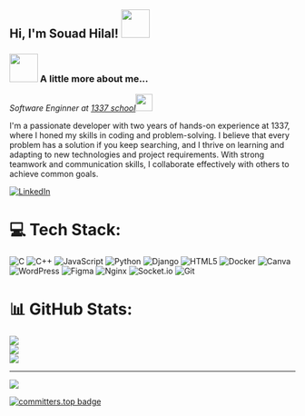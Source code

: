 <h2> Hi, I'm Souad Hilal! <img src="https://media.giphy.com/media/mGcNjsfWAjY5AEZNw6/giphy.gif" width="50"></h2>

### <img src="https://media.giphy.com/media/VgCDAzcKvsR6OM0uWg/giphy.gif" width="50"> A little more about me...  

<p><em>Software Enginner at <a href="https://um6p.ma/en/ecole-1337">1337 school</a><img src="https://media.giphy.com/media/fYSnHlufseco8Fh93Z/giphy.gif" width="30">
</em></p>

I'm a passionate developer with two years of hands-on experience at 1337, where I honed my skills in coding and problem-solving. I believe that every problem has a solution if you keep searching, and I thrive on learning and adapting to new technologies and project requirements. With strong teamwork and communication skills, I collaborate effectively with others to achieve common goals.

[![LinkedIn](https://img.shields.io/badge/LinkedIn-%230077B5.svg?logo=linkedin&logoColor=white)](https://linkedin.com/in/souad) 

# 💻 Tech Stack:
![C](https://img.shields.io/badge/c-%2300599C.svg?style=for-the-badge&logo=c&logoColor=white) ![C++](https://img.shields.io/badge/c++-%2300599C.svg?style=for-the-badge&logo=c%2B%2B&logoColor=white) ![JavaScript](https://img.shields.io/badge/javascript-%23323330.svg?style=for-the-badge&logo=javascript&logoColor=%23F7DF1E) ![Python](https://img.shields.io/badge/python-3670A0?style=for-the-badge&logo=python&logoColor=ffdd54) ![Django](https://img.shields.io/badge/django-%23092E20.svg?style=for-the-badge&logo=django&logoColor=white) ![HTML5](https://img.shields.io/badge/html5-%23E34F26.svg?style=for-the-badge&logo=html5&logoColor=white) ![Docker](https://img.shields.io/badge/docker-%230db7ed.svg?style=for-the-badge&logo=docker&logoColor=white) ![Canva](https://img.shields.io/badge/Canva-%2300C4CC.svg?style=for-the-badge&logo=Canva&logoColor=white) ![WordPress](https://img.shields.io/badge/WordPress-%23117AC9.svg?style=for-the-badge&logo=WordPress&logoColor=white) ![Figma](https://img.shields.io/badge/figma-%23F24E1E.svg?style=for-the-badge&logo=figma&logoColor=white) ![Nginx](https://img.shields.io/badge/nginx-%23009639.svg?style=for-the-badge&logo=nginx&logoColor=white) ![Socket.io](https://img.shields.io/badge/Socket.io-black?style=for-the-badge&logo=socket.io&badgeColor=010101) ![Git](https://img.shields.io/badge/git-%23F05033.svg?style=for-the-badge&logo=git&logoColor=white)
# 📊 GitHub Stats:
![](https://github-readme-stats.vercel.app/api?username=SoTizme&theme=rose&hide_border=true&include_all_commits=true&count_private=true)<br/>
![](https://github-readme-streak-stats.herokuapp.com/?user=SoTizme&theme=rose&hide_border=true)<br/>
![](https://github-readme-stats.vercel.app/api/top-langs/?username=SoTizme&theme=rose&hide_border=true&include_all_commits=true&count_private=true&layout=compact)

---
[![](https://visitcount.itsvg.in/api?id=SoTizme&icon=1&color=0)](https://visitcount.itsvg.in)

[![committers.top badge](https://user-badge.committers.top/morocco_private/SoTizme.svg)](https://user-badge.committers.top/morocco_private/SoTizme)
